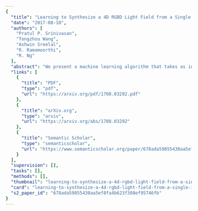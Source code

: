 ```yaml
---
{
  "title": "Learning to Synthesize a 4D RGBD Light Field from a Single Image",
  "date": "2017-08-10",
  "authors": [
    "Pratul P. Srinivasan",
    "Tongzhou Wang",
    "Ashwin Sreelal",
    "R. Ramamoorthi",
    "R. Ng"
  ],
  "abstract": "We present a machine learning algorithm that takes as input a 2D RGB image and synthesizes a 4D RGBD light field (color and depth of the scene in each ray direction). For training, we introduce the largest public light field dataset, consisting of over 3300 plenoptic camera light fields of scenes containing flowers and plants. Our synthesis pipeline consists of a convolutional neural network (CNN) that estimates scene geometry, a stage that renders a Lambertian light field using that geometry, and a second CNN that predicts occluded rays and non-Lambertian effects. Our algorithm builds on recent view synthesis methods, but is unique in predicting RGBD for each light field ray and improving unsupervised single image depth estimation by enforcing consistency of ray depths that should intersect the same scene point.",
  "links": [
    {
      "title": "PDF",
      "type": "pdf",
      "url": "https://arxiv.org/pdf/1708.03292.pdf"
    },
    {
      "title": "arXiv.org",
      "type": "arxiv",
      "url": "https://arxiv.org/abs/1708.03292"
    },
    {
      "title": "Semantic Scholar",
      "type": "semanticscholar",
      "url": "https://www.semanticscholar.org/paper/678ada59855430aa5ef8fa4b623f308ef95746fb"
    }
  ],
  "supervision": [],
  "tasks": [],
  "methods": [],
  "thumbnail": "learning-to-synthesize-a-4d-rgbd-light-field-from-a-single-image-thumb.jpg",
  "card": "learning-to-synthesize-a-4d-rgbd-light-field-from-a-single-image-card.jpg",
  "s2_paper_id": "678ada59855430aa5ef8fa4b623f308ef95746fb"
}
---
```


